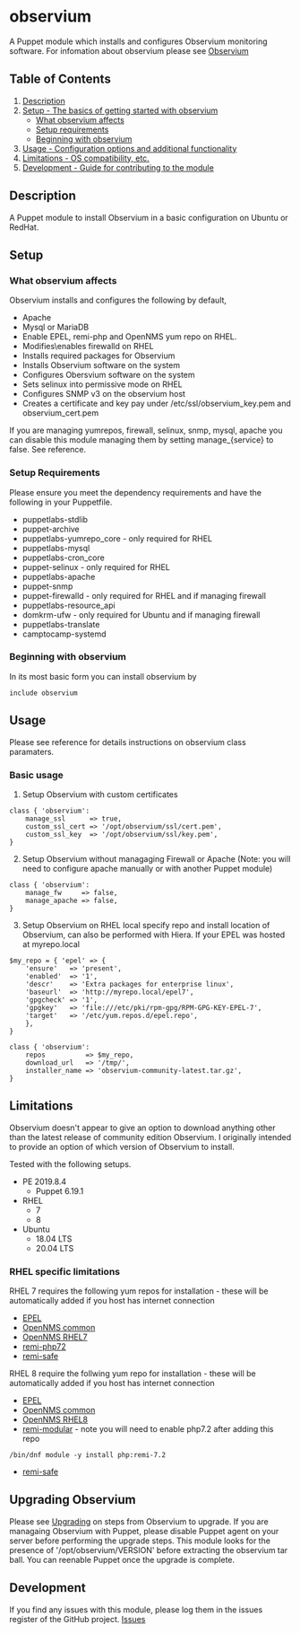 # observium

A Puppet module which installs and configures Observium monitoring software. For infomation about observium please see [Observium][1]


## Table of Contents

1. [Description](#description)
1. [Setup - The basics of getting started with observium](#setup)
    * [What observium affects](#what-observium-affects)
    * [Setup requirements](#setup-requirements)
    * [Beginning with observium](#beginning-with-observium)
1. [Usage - Configuration options and additional functionality](#usage)
1. [Limitations - OS compatibility, etc.](#limitations)
1. [Development - Guide for contributing to the module](#development)

## Description

A Puppet module to install Observium in a basic configuration on Ubuntu or RedHat. 

## Setup

### What observium affects

Observium installs and configures the following by default, 

- Apache
- Mysql or MariaDB
- Enable EPEL, remi-php and OpenNMS yum repo on RHEL. 
- Modifies\enables firewalld on RHEL
- Installs required packages for Observium
- Installs Observium software on the system
- Configures Obersvium software on the system
- Sets selinux into permissive mode on RHEL
- Configures SNMP v3 on the observium host
- Creates a certificate and key pay under /etc/ssl/observium_key.pem and observium_cert.pem

If you are managing yumrepos, firewall, selinux, snmp, mysql, apache you can disable this module managing them by setting manage_{service} to false. See reference.

### Setup Requirements

Please ensure you meet the dependency requirements and have the following in your Puppetfile.

- puppetlabs-stdlib
- puppet-archive
- puppetlabs-yumrepo_core - only required for RHEL
- puppetlabs-mysql
- puppetlabs-cron_core
- puppet-selinux - only required for RHEL
- puppetlabs-apache
- puppet-snmp
- puppet-firewalld - only required for RHEL and if managing firewall
- puppetlabs-resource_api
- domkrm-ufw - only required for Ubuntu and if managing firewall
- puppetlabs-translate
- camptocamp-systemd


### Beginning with observium

In its most basic form you can install observium by
```
include observium
```

## Usage

Please see reference for details instructions on observium class paramaters. 

### Basic usage

1. Setup Observium with custom certificates
```
class { 'observium': 
    manage_ssl      => true,
    custom_ssl_cert => '/opt/observium/ssl/cert.pem',
    custom_ssl_key  => '/opt/observium/ssl/key.pem',
}
```
2. Setup Observium without managaging Firewall or Apache (Note: you will need to configure apache manually or with another Puppet module)
```
class { 'observium':
    manage_fw     => false,
    manage_apache => false,
}
```
3. Setup Observium on RHEL local specify repo and install location of Observium, can also be performed with Hiera.
If your EPEL was hosted at myrepo.local
```
$my_repo = { 'epel' => {
    'ensure'   => 'present',
    'enabled'  => '1',
    'descr'    => 'Extra packages for enterprise linux',
    'baseurl'  => 'http://myrepo.local/epel7',
    'gpgcheck' => '1',
    'gpgkey'   => 'file:///etc/pki/rpm-gpg/RPM-GPG-KEY-EPEL-7',
    'target'   => '/etc/yum.repos.d/epel.repo',
    },
}

class { 'observium':
    repos          => $my_repo,
    download_url   => '/tmp/',
    installer_name => 'observium-community-latest.tar.gz',
}
```

## Limitations

Observium doesn't appear to give an option to download anything other than the latest release of community edition Observium. 
I originally intended to provide an option of which version of Observium to install. 

Tested with the following setups.

- PE 2019.8.4
    - Puppet 6.19.1
- RHEL
    - 7
    - 8
- Ubuntu
    - 18.04 LTS
    - 20.04 LTS

### RHEL specific limitations

RHEL 7 requires the following yum repos for installation - these will be automatically added if you host has internet connection

- [EPEL][4]
- [OpenNMS common][5]
- [OpenNMS RHEL7][6]
- [remi-php72][7]
- [remi-safe][8]

RHEL 8 require the follwing yum repo for installation - these will be automatically added if you host has internet connection

- [EPEL][4]
- [OpenNMS common][5]
- [OpenNMS RHEL8][9]
- [remi-modular][10] - note you will need to enable php7.2 after adding this repo 
```
/bin/dnf module -y install php:remi-7.2
```
- [remi-safe][10]


## Upgrading Observium 
Please see [Upgrading][2] on steps from Observium to upgrade. If you are managaing Observium with Puppet, 
please disable Puppet agent on your server before performing the upgrade steps. This module looks for the 
presence of '/opt/observium/VERSION' before extracting the observium tar ball. You can reenable Puppet 
once the upgrade is complete. 


## Development

If you find any issues with this module, please log them in the issues register of the GitHub project. [Issues][3]

[1]: https://www.observium.org/
[2]: https://docs.observium.org/updating/#community-edition
[3]: https://github.com/benjamin-robertson/observium/issues
[4]: https://fedoraproject.org/wiki/EPEL
[5]: https://yum.opennms.org/stable/common/
[6]: https://yum.opennms.org/stable/rhel7/
[7]: http://cdn.remirepo.net/enterprise/7/php72/mirror
[8]: http://cdn.remirepo.net/enterprise/7/safe/mirro
[9]: https://yum.opennms.org/stable/rhel8/
[10]: https://rpms.remirepo.net/enterprise/8/

